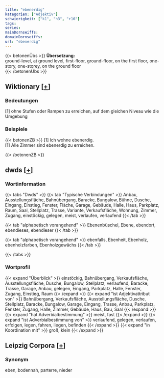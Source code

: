 ```yaml
---
title: "ebenerdig"
kategorien: ["Adjektiv"]
schwierigkeit: ["k1", "h3", "r16"]
tags:
series:
mainDornseiffs:
domainDornseiffs:
url: "ebenerdig"
---
```


{{< betonenÜbs >}}
**Übersetzung:**  
ground-level, at ground level, first-floor, ground-floor, on the first floor, one-story, one-storey, on the ground floor  
{{< /betonenÜbs >}}

## Wiktionary [[+](https://de.wiktionary.org/wiki/ebenerdig)]

### Bedeutungen
[1] ohne Stufen oder Rampen zu erreichen, auf dem gleichen Niveau wie die Umgebung  

### Beispiele
{{< betonenZB >}}
[1] Ich wohne ebenerdig.  
[1] Alle Zimmer sind ebenerdig zu erreichen.  

{{< /betonenZB >}}


## dwds [[+](https://www.dwds.de/wb/ebenerdig)]

### Wortinformation
{{< tabs "Dwds" >}}
{{< tab "Typische Verbindungen" >}}
Anbau, Ausstellungsfläche, Bahnübergang, Baracke, Bungalow, Bühne, Dusche, Eingang, Einstieg, Fenster, Fläche, Garage, Gebäude, Halle, Haus, Parkplatz, Raum, Saal, Stellplatz, Trasse, Variante, Verkaufsfläche, Wohnung, Zimmer, Zugang, einstöckig, gelegen, meist, verlaufen, verlaufend
{{< /tab >}}

{{< tab "alphabetisch vorangehend" >}}
Ebenenbüschel, Ebene, ebendort, ebendieses, ebendieser
{{< /tab >}}

{{< tab "alphabetisch vorangehend" >}}
ebenfalls, Ebenheit, Ebenholz, ebenholzfarben, Ebenholzgewächs
{{< /tab >}}

{{< /tabs >}}

### Wortprofil
{{< expand "Überblick" >}} einstöckig, Bahnübergang, Verkaufsfläche, Ausstellungsfläche, Dusche, Bungalow, Stellplatz, verlaufend, Baracke, Trasse, Garage, Anbau, gelegen, Eingang, Parkplatz, Halle, Fenster, Zugang, Einstieg, Raum {{< /expand >}}
{{< expand "ist Adjektivattribut von" >}} Bahnübergang, Verkaufsfläche, Ausstellungsfläche, Dusche, Stellplatz, Baracke, Bungalow, Garage, Eingang, Trasse, Anbau, Parkplatz, Fenster, Zugang, Halle, Zimmer, Gebäude, Haus, Bau, Saal {{< /expand >}}
{{< expand "hat Adverbialbestimmung" >}} meist, fast {{< /expand >}}
{{< expand "ist Adverbialbestimmung von" >}} verlaufend, gelegen, verlaufen, erfolgen, legen, fahren, liegen, befinden {{< /expand >}}
{{< expand "in Koordination mit" >}} groß, klein {{< /expand >}}

## Leipzig Corpora [[+](https://corpora.uni-leipzig.de/en/res?word=ebenerdig&corpusId=deu_newscrawl-public_2018)]


### Synonym
eben, bodennah, parterre, nieder

